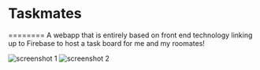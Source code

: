 # Taskmates
========
A webapp that is entirely based on front end technology linking up to Firebase to host a task board for me and my roomates!

![screenshot 1](https://github.com/thepav/Taskmates/image1.png)
![screenshot 2](https://github.com/thepav/Taskmates/image2.png)
